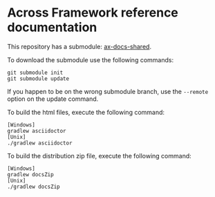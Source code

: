 # Across Framework reference documentation

This repository has a submodule: [ax-docs-shared](https://github.com/ForeachOS/ax-docs-shared.git).

To download the submodule use the following commands:

```
git submodule init
git submodule update
```

If you happen to be on the wrong submodule branch, use the `--remote` option on the update command. 

To build the html files, execute the following command:
```
[Windows]
gradlew asciidoctor
[Unix]
./gradlew asciidoctor
```

To build the distribution zip file, execute the following command:
```
[Windows]
gradlew docsZip
[Unix]
./gradlew docsZip
```